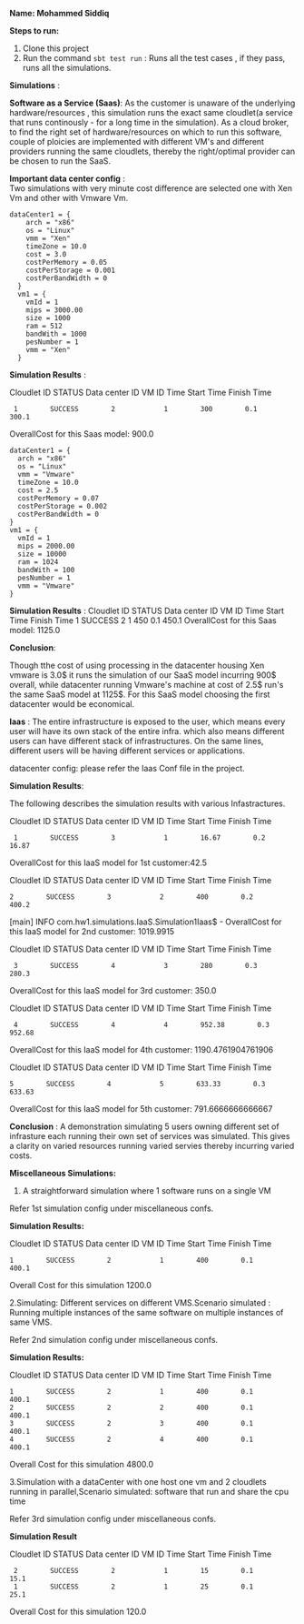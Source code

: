 
**Name: Mohammed Siddiq**

**Steps to run:**
1. Clone this project 
2. Run the command ``` sbt test run ``` : Runs all the test cases , if they pass, runs all the simulations.



**Simulations** :

**Software as a Service (Saas)**: As the customer is unaware of the underlying hardware/resources , this simulation runs the exact same cloudlet(a service that runs continously - for a long time in the simulation). As a cloud broker, to find the right set of hardware/resources on which to run this software, couple of  ploicies are implemented with different VM's and different providers running the same cloudlets, thereby the right/optimal provider can be chosen to run the SaaS.


**Important data center config** :  
Two simulations with very minute cost difference are selected one with Xen Vm and other with Vmware Vm. 

```
dataCenter1 = {
    arch = "x86"
    os = "Linux"
    vmm = "Xen"
    timeZone = 10.0
    cost = 3.0
    costPerMemory = 0.05
    costPerStorage = 0.001
    costPerBandWidth = 0
  }
  vm1 = {
    vmId = 1
    mips = 3000.00
    size = 1000
    ram = 512
    bandWith = 1000
    pesNumber = 1
    vmm = "Xen"
  }

```
**Simulation Results** :

 Cloudlet ID    STATUS    Data center ID    VM ID    Time    Start Time    Finish Time
 
     1        SUCCESS        2            1        300        0.1        300.1
     
 OverallCost for this Saas  model: 900.0

  ```
  dataCenter1 = {
    arch = "x86"
    os = "Linux"
    vmm = "Vmware"
    timeZone = 10.0
    cost = 2.5
    costPerMemory = 0.07
    costPerStorage = 0.002
    costPerBandWidth = 0
  }
  vm1 = {
    vmId = 1
    mips = 2000.00
    size = 10000
    ram = 1024
    bandWith = 100
    pesNumber = 1
    vmm = "Vmware"
  }
```
**Simulation Results** :
 Cloudlet ID    STATUS    Data center ID    VM ID    Time    Start Time    Finish Time
     1        SUCCESS        2            1        450        0.1        450.1
OverallCost for this Saas  model: 1125.0


**Conclusion**:

Though tthe cost of using processing in the datacenter housing Xen vmware is 3.0$ it runs the simulation of our SaaS model incurring 900$ overall, while datacenter running Vmware's machine at cost of 2.5$ run's the same SaaS model at 1125$. For this SaaS model choosing the first datacenter would be  economical.



**Iaas** : The entire infrastructure is exposed to the user, which means every user will have its own stack of the entire infra. which also means different users can have different stack of infrastructures. On the same lines, different users will be having different services or applications. 

datacenter config: please refer the Iaas Conf file in the project.

**Simulation Results**:

The following describes the simulation results with various Infastractures.


 Cloudlet ID    STATUS    Data center ID    VM ID    Time    Start Time    Finish Time
 
     1        SUCCESS        3            1        16.67        0.2        16.87
 OverallCost for this IaaS  model for 1st customer:42.5

Cloudlet ID    STATUS    Data center ID    VM ID    Time    Start Time    Finish Time

    2        SUCCESS        3            2        400        0.2        400.2
[main] INFO com.hw1.simulations.IaaS.Simulation1Iaas$ - OverallCost for this IaaS  model for 2nd customer: 1019.9915

 Cloudlet ID    STATUS    Data center ID    VM ID    Time    Start Time    Finish Time
 
     3        SUCCESS        4            3        280        0.3        280.3
 OverallCost for this IaaS  model for 3rd customer: 350.0
 
 Cloudlet ID    STATUS    Data center ID    VM ID    Time    Start Time    Finish Time
 
     4        SUCCESS        4            4        952.38        0.3        952.68
 OverallCost for this IaaS  model for 4th customer: 1190.4761904761906
 
Cloudlet ID    STATUS    Data center ID    VM ID    Time    Start Time    Finish Time

    5        SUCCESS        4            5        633.33        0.3        633.63
OverallCost for this IaaS  model for 5th customer: 791.6666666666667

**Conclusion** : A demonstration simulating 5 users owning different set of infrasture each running their own set of services was simulated. This gives a clarity on varied resources running varied servies thereby incurring varied costs. 


**Miscellaneous Simulations:**

 1. A straightforward simulation where 1 software runs on a single VM
 
 Refer 1st simulation config under miscellaneous confs.
 
 **Simulation Results:**
 

Cloudlet ID    STATUS    Data center ID    VM ID    Time    Start Time    Finish Time

    1        SUCCESS        2            1        400        0.1        400.1
Overall Cost for this simulation 1200.0


2.Simulating: Different services on different VMS.Scenario simulated : Running multiple instances of the same software on multiple instances of same VMS.

 Refer 2nd simulation config under miscellaneous confs.

 **Simulation Results:**
 
 
Cloudlet ID    STATUS    Data center ID    VM ID    Time    Start Time    Finish Time

    1        SUCCESS        2            1        400        0.1        400.1
    2        SUCCESS        2            2        400        0.1        400.1
    3        SUCCESS        2            3        400        0.1        400.1
    4        SUCCESS        2            4        400        0.1        400.1
Overall Cost for this simulation  4800.0

3.Simulation with a dataCenter with one host one vm and 2 cloudlets running in parallel,Scenario simulated: software that run and share the cpu time


 Refer 3rd simulation config under miscellaneous confs.
 
 **Simulation Result**
 
 
 Cloudlet ID    STATUS    Data center ID    VM ID    Time    Start Time    Finish Time
 
     2        SUCCESS        2            1        15        0.1        15.1
     1        SUCCESS        2            1        25        0.1        25.1
 Overall Cost for this simulation  120.0








  
  



